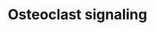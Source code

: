 ---
annotations:
- id: PW:0000003
  parent: signaling pathway
  type: Pathway Ontology
  value: signaling pathway
- id: PW:0000650
  parent: signaling pathway
  type: Pathway Ontology
  value: signaling pathway pertinent to development
- id: CL:0000092
  parent: animal cell
  type: Cell Type Ontology
  value: osteoclast
authors:
- Ehsiao
- AlexanderPico
- MaintBot
- Samuel Sklar
- Khanspers
- Ddigles
- Egonw
- Mkutmon
- Jessev1993
- Eweitz
description: Signaling pathways involved in osteoclast activation.   Proteins on this
  pathway have targeted assays available via the [https://assays.cancer.gov/available_assays?wp_id=WP12
  CPTAC Assay Portal]
last-edited: 2021-05-15
organisms:
- Homo sapiens
redirect_from:
- /index.php/Pathway:WP12
- /instance/WP12
- /instance/WP12_rr116896
revision: r116896
schema-jsonld:
- '@context': https://schema.org/
  '@id': https://wikipathways.github.io/pathways/WP12.html
  '@type': Dataset
  creator:
    '@type': Organization
    name: WikiPathways
  description: Signaling pathways involved in osteoclast activation.   Proteins on
    this pathway have targeted assays available via the [https://assays.cancer.gov/available_assays?wp_id=WP12
    CPTAC Assay Portal]
  keywords:
  - AIMP2
  - Ca2+
  - Cathepsin K
  - H+
  - H+ ATPase
  - IFN-b
  - MAPK8
  - Na+
  - Na+/H+ transporter
  - OGR1
  - OPG
  - Osteopontin
  - PDGFB
  - Pi
  - RANK
  - RANK ligand
  - TRAP
  - TRPV
  - Type 1 interferon receptor
  - b3 integrin
  license: CC0
  name: Osteoclast signaling
seo: CreativeWork
title: Osteoclast signaling
wpid: WP12
---